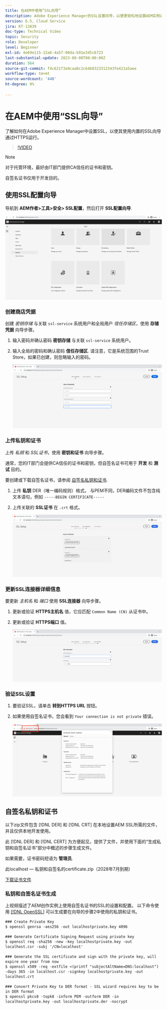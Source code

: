 ```yaml
---
title: 在AEM中使用“SSL向导”
description: Adobe Experience Manager的SSL设置向导，以便更轻松地设置AEM实例以通过HTTPS运行。
version: 6.5, Cloud Service
jira: KT-13839
doc-type: Technical Video
topic: Security
role: Developer
level: Beginner
exl-id: 4e69e115-12a6-4a57-90da-b91e345c6723
last-substantial-update: 2023-08-08T00:00:00Z
duration: 564
source-git-commit: f4c621f3a9caa8c2c64b8323312343fe421a5aee
workflow-type: tm+mt
source-wordcount: '448'
ht-degree: 0%

---
```


# 在AEM中使用“SSL向导”

了解如何在Adobe Experience Manager中设置SSL，以使其使用内置的SSL向导通过HTTPS运行。

>[!VIDEO](https://video.tv.adobe.com/v/17993?quality=12&learn=on)


>[!NOTE]
>
>对于托管环境，最好由IT部门提供CA信任的证书和密钥。
>
>自签名证书仅用于开发目的。

## 使用SSL配置向导

导航到 __AEM作者>工具>安全> SSL配置__，然后打开 __SSL配置向导__.

![SSL配置向导](assets/use-the-ssl-wizard/ssl-config-wizard.png)

### 创建商店凭据

创建 _密钥存储_ 与关联 `ssl-service` 系统用户和全局用户 _信任存储区_，使用 __存储凭据__ 向导步骤。

1. 输入密码并确认密码 __密钥存储__ 与关联 `ssl-service` 系统用户。
1. 输入全局的密码和确认密码 __信任存储区__. 请注意，它是系统范围的Trust Store，如果已创建，则忽略输入的密码。

   ![SSL设置 — 存储凭据](assets/use-the-ssl-wizard/store-credentials.png)

### 上传私钥和证书

上传 _私钥_ 和 _SSL证书_，使用 __密钥和证书__ 向导步骤。

通常，您的IT部门会提供CA信任的证书和密钥，但自签名证书可用于 __开发__ 和 __测试__ 目的。

要创建或下载自签名证书，请参阅 [自签名私钥和证书](#self-signed-private-key-and-certificate).

1. 上传 __私钥__ DER（唯一编码规则）格式。 与PEM不同，DER编码文件不包含纯文本语句，例如 `-----BEGIN CERTIFICATE-----`
1. 上传关联的 __SSL证书__ 在 `.crt` 格式。

   ![SSL设置 — 私钥和证书](assets/use-the-ssl-wizard/privatekey-and-certificate.png)

### 更新SSL连接器详细信息

要更新 _主机名_ 和 _端口_ 使用 __SSL连接器__ 向导步骤。

1. 更新或验证 __HTTPS主机名__ 值，它应匹配 `Common Name (CN)` 从证书中。
1. 更新或验证 __HTTPS端口__ 值。

   ![SSL设置 — SSL连接器详细信息](assets/use-the-ssl-wizard/ssl-connector-details.png)

### 验证SSL设置

1. 要验证SSL，请单击 __转到HTTPS URL__ 按钮。
1. 如果使用自签名证书，您会看到 `Your connection is not private` 错误。

   ![SSL设置 — 通过HTTPS验证AEM](assets/use-the-ssl-wizard/verify-aem-over-ssl.png)

## 自签名私钥和证书

以下zip文件包含 [!DNL DER] 和 [!DNL CRT] 在本地设置AEM SSL所需的文件，并且仅供本地开发使用。

此 [!DNL DER] 和 [!DNL CERT] 为方便起见，提供了文件，并使用下面的“生成私钥和自签名证书”部分中概述的步骤生成文件。

如果需要，证书密码短语为 **管理员**.

此localhost — 私钥和自签名的certificate.zip（2028年7月到期）

[下载证书文件](assets/use-the-ssl-wizard/certificate.zip)

### 私钥和自签名证书生成

上视频描述了AEM创作实例上使用自签名证书的SSL的设置和配置。 以下命令使用 [[!DNL OpenSSL]](https://www.openssl.org/) 可以生成要在向导的步骤2中使用的私钥和证书。

```shell
### Create Private Key
$ openssl genrsa -aes256 -out localhostprivate.key 4096

### Generate Certificate Signing Request using private key
$ openssl req -sha256 -new -key localhostprivate.key -out localhost.csr -subj '/CN=localhost'

### Generate the SSL certificate and sign with the private key, will expire one year from now
$ openssl x509 -req -extfile <(printf "subjectAltName=DNS:localhost") -days 365 -in localhost.csr -signkey localhostprivate.key -out localhost.crt

### Convert Private Key to DER format - SSL wizard requires key to be in DER format
$ openssl pkcs8 -topk8 -inform PEM -outform DER -in localhostprivate.key -out localhostprivate.der -nocrypt
```
